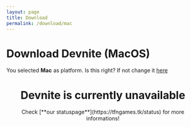 ```yaml
---
layout: page
title: Download
permalink: /download/mac
---
```


# Download Devnite (MacOS)
You selected **Mac** as platform. Is this right? If not change it [here](https://tfngames.tk/devnite/download/select-platform)

<center><h1> Devnite is currently unavailable</h1>
Check [**our statuspage**](https://tfngames.tk/status) for more informations! </center>